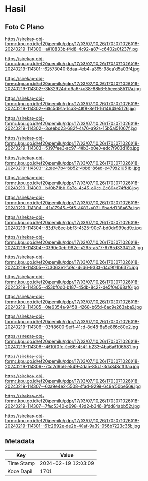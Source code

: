 # Hasil

## Foto C Plano

https://sirekap-obj-formc.kpu.go.id/ef20/pemilu/pdpr/17/03/07/10/26/1703071026018-20240219-114300--a810833b-f4d8-4c92-a87f-c6402e0f237f.jpg

https://sirekap-obj-formc.kpu.go.id/ef20/pemilu/pdpr/17/03/07/10/26/1703071026018-20240219-114301--62573040-8daa-4eb4-a395-98ea1d5a03f4.jpg

https://sirekap-obj-formc.kpu.go.id/ef20/pemilu/pdpr/17/03/07/10/26/1703071026018-20240219-114302--3b32924d-d9a6-4c38-88b6-55eee585117a.jpg

https://sirekap-obj-formc.kpu.go.id/ef20/pemilu/pdpr/17/03/07/10/26/1703071026018-20240219-114302--69c5d91a-1ca3-49f8-8ef1-1614649e5126.jpg

https://sirekap-obj-formc.kpu.go.id/ef20/pemilu/pdpr/17/03/07/10/26/1703071026018-20240219-114302--3ceebd23-682f-4a76-a92a-15b5a151067f.jpg

https://sirekap-obj-formc.kpu.go.id/ef20/pemilu/pdpr/17/03/07/10/26/1703071026018-20240219-114303--5397fee3-ac97-48b3-b0e0-edc7f903d16b.jpg

https://sirekap-obj-formc.kpu.go.id/ef20/pemilu/pdpr/17/03/07/10/26/1703071026018-20240219-114303--22ae47b4-6b52-4bb8-86ad-e479821051b1.jpg

https://sirekap-obj-formc.kpu.go.id/ef20/pemilu/pdpr/17/03/07/10/26/1703071026018-20240219-114303--b30b71bb-9a7a-4b45-a0ec-2e694c74ffd8.jpg

https://sirekap-obj-formc.kpu.go.id/ef20/pemilu/pdpr/17/03/07/10/26/1703071026018-20240219-114304--42a17945-c9f5-4682-a021-6bedd338a67e.jpg

https://sirekap-obj-formc.kpu.go.id/ef20/pemilu/pdpr/17/03/07/10/26/1703071026018-20240219-114304--82d7e8ec-bbf3-4525-90c7-bd0de999ed9e.jpg

https://sirekap-obj-formc.kpu.go.id/ef20/pemilu/pdpr/17/03/07/10/26/1703071026018-20240219-114304--0390e0eb-992e-4295-a577-6785d33342a3.jpg

https://sirekap-obj-formc.kpu.go.id/ef20/pemilu/pdpr/17/03/07/10/26/1703071026018-20240219-114305--743063e1-fa9c-46d6-9333-d4c9fe1b637c.jpg

https://sirekap-obj-formc.kpu.go.id/ef20/pemilu/pdpr/17/03/07/10/26/1703071026018-20240219-114305--d53bf0d0-b187-45db-8c22-de5f0e068af6.jpg

https://sirekap-obj-formc.kpu.go.id/ef20/pemilu/pdpr/17/03/07/10/26/1703071026018-20240219-114305--0fe6354a-9458-4268-b65d-6ac9e263aba6.jpg

https://sirekap-obj-formc.kpu.go.id/ef20/pemilu/pdpr/17/03/07/10/26/1703071026018-20240219-114306--02ff8600-9eff-41cd-8d48-8a5e866c80e2.jpg

https://sirekap-obj-formc.kpu.go.id/ef20/pemilu/pdpr/17/03/07/10/26/1703071026018-20240219-114306--4610f0fc-0c66-454f-b233-4ba6a6106581.jpg

https://sirekap-obj-formc.kpu.go.id/ef20/pemilu/pdpr/17/03/07/10/26/1703071026018-20240219-114306--73c2d9b6-e549-4da5-8541-3da848cff3aa.jpg

https://sirekap-obj-formc.kpu.go.id/ef20/pemilu/pdpr/17/03/07/10/26/1703071026018-20240219-114307--63a9e4e2-5508-4fad-9299-649a150be566.jpg

https://sirekap-obj-formc.kpu.go.id/ef20/pemilu/pdpr/17/03/07/10/26/1703071026018-20240219-114307--7fac5340-d698-49d2-b346-8fdd84abb52f.jpg

https://sirekap-obj-formc.kpu.go.id/ef20/pemilu/pdpr/17/03/07/10/26/1703071026018-20240219-114301--61c2692e-de2b-40af-9a39-056b7223c35b.jpg


## Metadata

| Key        | Value               |
| ---------- | ------------------- |
| Time Stamp | 2024-02-19 12:03:09 |
| Kode Dapil | 1701                |



